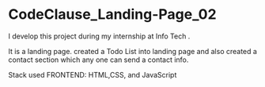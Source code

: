 # CodeClause_Landing-Page_02
I develop this project during my internship at Info Tech .

It is a landing page. created a Todo List into landing page and also created a contact section which any one can send a contact info.

Stack used
FRONTEND: HTML,CSS, and JavaScript
